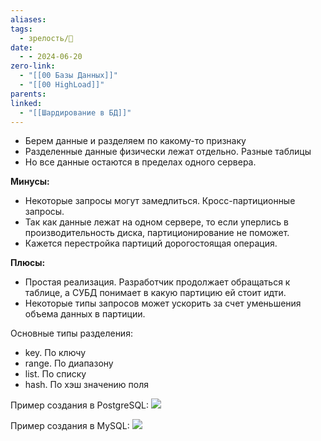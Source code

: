 ```yaml
---
aliases: 
tags:
  - зрелость/🌱
date:
  - - 2024-06-20
zero-link:
  - "[[00 Базы Данных]]"
  - "[[00 HighLoad]]"
parents: 
linked:
  - "[[Шардирование в БД]]"
---
```

- Берем данные и разделяем по какому-то признаку
- Разделенные данные физически лежат отдельно. Разные таблицы
- Но все данные остаются в пределах одного сервера.

**Минусы:**
- Некоторые запросы могут замедлиться. Кросс-партиционные запросы.
- Так как данные лежат на одном сервере, то если уперлись в производительность диска, партиционирование не поможет.
- Кажется перестройка партиций дорогостоящая операция.

**Плюсы:**
- Простая реализация. Разработчик продолжает обращаться к таблице, а СУБД понимает в какую партицию ей стоит идти.
- Некоторые типы запросов может ускорить за счет уменьшения объема данных в партиции.

Основные типы разделения:
- key. По ключу
- range. По диапазону
- list. По списку
- hash. По хэш значению поля
 
Пример создания в PostgreSQL: ![](Pasted%20image%2020240620214723.png)

Пример создания в MySQL: ![](Pasted%20image%2020240620214648.png)
